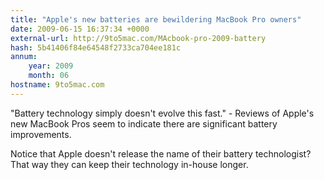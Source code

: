 ```yaml
---
title: "Apple's new batteries are bewildering MacBook Pro owners"
date: 2009-06-15 16:37:34 +0000
external-url: http://9to5mac.com/MAcbook-pro-2009-battery
hash: 5b41406f84e64548f2733ca704ee181c
annum:
    year: 2009
    month: 06
hostname: 9to5mac.com
---
```


"Battery technology simply doesn't evolve this fast." - Reviews of Apple's new MacBook Pros seem to indicate there are significant battery improvements.







Notice that Apple doesn't release the name of their battery technologist?  That way they can keep their technology in-house longer.



 


          

